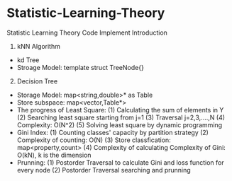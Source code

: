 # Statistic-Learning-Theory
Statistic Learning Theory Code Implement
Introduction
1. kNN Algorithm
* kd Tree
* Stroage Model: template<class Elemtype> struct TreeNode{}
2. Decision Tree
* Storage Model: map<string,double>* as Table
* Store subspace: map<vector<double>,Table*>
* The progress of Least Square:
(1) Calculating the sum of elements in Y
(2) Searching least square starting from j=1
(3) Traversal j=2,3,....,N
(4) Complexity: O(N^2)
(5) Solving least square by dynamic programming
* Gini Index:
(1) Counting classes' capacity by partition strategy
(2) Complexity of counting: O(N)
(3) Store classfication: map<property,count>
(4) Complexity of calculating Complexity of Gini: O(kN), k is the dimension
* Prunning:
(1) Postorder Traversal to calculate Gini and loss function for every node
(2) Postorder Traversal searching and prunning
